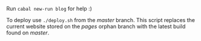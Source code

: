 Run `cabal new-run blog` for help :)

To deploy use `./deploy.sh` from the *master* branch. This script replaces the current website stored on the *pages* orphan branch with the latest build found on *master*.

